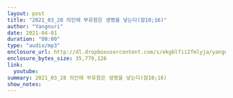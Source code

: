 ```yaml
---
layout: post
title: "2021_03_28 의인에 부유함은 생명을 낳는다(잠10;16)"
author: "Yangnuri"
date: 2021-04-01
duration: "00:00"
type: "audio/mp3"
enclosure_url: http://dl.dropboxusercontent.com/s/ekgblfii2fmlyja/yangnurichurch210328.mp3
enclosure_bytes_size: 35,779,126
link:
  youtube: 
summary: 2021_03_28 의인에 부유함은 생명을 낳는다(잠10;16)
show_notes:
---
```

